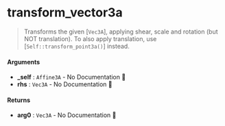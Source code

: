 # transform\_vector3a

>  Transforms the given [`Vec3A`], applying shear, scale and rotation (but NOT
>  translation).
>  To also apply translation, use [`Self::transform_point3a()`] instead.

#### Arguments

- **\_self** : `Affine3A` \- No Documentation 🚧
- **rhs** : `Vec3A` \- No Documentation 🚧

#### Returns

- **arg0** : `Vec3A` \- No Documentation 🚧